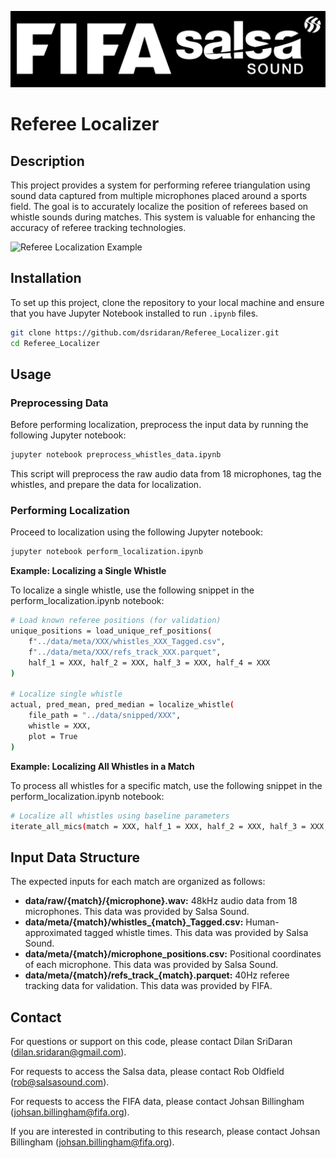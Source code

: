 ![Logo](/images/logo.png "Logo")

# Referee Localizer

## Description
This project provides a system for performing referee triangulation using sound data captured from multiple microphones placed around a sports field. The goal is to accurately localize the position of referees based on whistle sounds during matches. This system is valuable for enhancing the accuracy of referee tracking technologies.

![Referee Localization Example](/images/gif.gif "Localization Diagram")

## Installation
To set up this project, clone the repository to your local machine and ensure that you have Jupyter Notebook installed to run `.ipynb` files.

```bash
git clone https://github.com/dsridaran/Referee_Localizer.git
cd Referee_Localizer
```

## Usage

### Preprocessing Data

Before performing localization, preprocess the input data by running the following Jupyter notebook:

```bash
jupyter notebook preprocess_whistles_data.ipynb
```

This script will preprocess the raw audio data from 18 microphones, tag the whistles, and prepare the data for localization.

### Performing Localization

Proceed to localization using the following Jupyter notebook:

```bash
jupyter notebook perform_localization.ipynb
```

**Example: Localizing a Single Whistle**

To localize a single whistle, use the following snippet in the perform_localization.ipynb notebook:

```bash
# Load known referee positions (for validation)
unique_positions = load_unique_ref_positions(
    f"../data/meta/XXX/whistles_XXX_Tagged.csv",
    f"../data/meta/XXX/refs_track_XXX.parquet",
    half_1 = XXX, half_2 = XXX, half_3 = XXX, half_4 = XXX
)

# Localize single whistle
actual, pred_mean, pred_median = localize_whistle(
    file_path = "../data/snipped/XXX",
    whistle = XXX,
    plot = True
)
```

**Example: Localizing All Whistles in a Match**

To process all whistles for a specific match, use the following snippet in the perform_localization.ipynb notebook:

```bash
# Localize all whistles using baseline parameters
iterate_all_mics(match = XXX, half_1 = XXX, half_2 = XXX, half_3 = XXX, half_4 = XXX, whistles = XXX)
```

## Input Data Structure

The expected inputs for each match are organized as follows:

- **data/raw/{match}/{microphone}.wav:** 48kHz audio data from 18 microphones. This data was provided by Salsa Sound.
- **data/meta/{match}/whistles_{match}_Tagged.csv:** Human-approximated tagged whistle times. This data was provided by Salsa Sound.
- **data/meta/{match}/microphone_positions.csv:** Positional coordinates of each microphone. This data was provided by Salsa Sound.
- **data/meta/{match}/refs_track_{match}.parquet:** 40Hz referee tracking data for validation. This data was provided by FIFA.

## Contact

For questions or support on this code, please contact Dilan SriDaran (dilan.sridaran@gmail.com).

For requests to access the Salsa data, please contact Rob Oldfield (rob@salsasound.com).

For requests to access the FIFA data, please contact Johsan Billingham (johsan.billingham@fifa.org).

If you are interested in contributing to this research, please contact Johsan Billingham (johsan.billingham@fifa.org).
